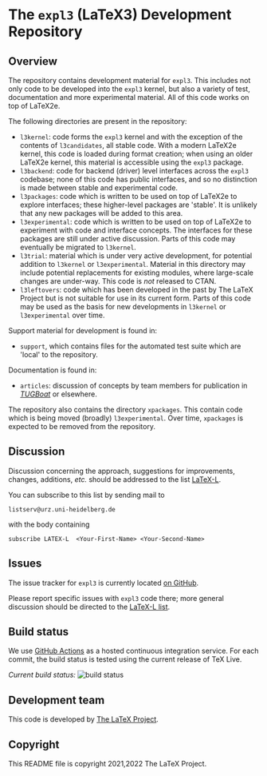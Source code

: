 # The `expl3` (LaTeX3) Development Repository

## Overview

The repository contains development material for `expl3`. This includes
not only code to be developed into the `expl3` kernel, but also a variety
of test, documentation and more experimental material. All of this code works
on top of LaTeX2e.

The following directories are present in the repository:

* `l3kernel`: code forms the `expl3` kernel and with the exception of the
  contents of `l3candidates`, all stable code. With a modern LaTeX2e kernel,
  this code is loaded during format creation; when using an older LaTeX2e
  kernel, this material is accessible using the `expl3` package.
* `l3backend`: code for backend (driver) level interfaces across
  the `expl3` codebase; none of this code has public interfaces, and so
  no distinction is made between stable and experimental code.
* `l3packages`: code which is written to be used on top of
  LaTeX2e to explore interfaces; these higher-level packages are 'stable'.
  It is unlikely that any new packages will be added to this area.
* `l3experimental`: code which is written to be used on top of
  LaTeX2e to experiment with code and interface concepts. The interfaces
  for these packages are still under active discussion. Parts of this code may
  eventually be migrated to `l3kernel`.
* `l3trial`: material which is under very active development, for potential
  addition to `l3kernel` or `l3experimental`. Material in this directory
  may include potential replacements for existing modules, where large-scale
  changes are under-way. This code is _not_ released to CTAN.
* `l3leftovers`: code which has been developed in the past by The LaTeX Project
  but is not suitable for use in its current form. Parts of this code may be
  used as the basis for new developments in `l3kernel` or `l3experimental` over
  time.

Support material for development is found in:

* `support`, which contains files for the automated test suite which are
  'local' to the repository.

Documentation is found in:

* `articles`: discussion of concepts by team members for
  publication in [_TUGBoat_](http://www.tug.org/tugboat) or elsewhere.

The repository also contains the directory `xpackages`. This contain code which
is being moved (broadly) `l3experimental`. Over time, `xpackages` is expected to
be removed from the repository.

## Discussion

Discussion concerning the approach, suggestions for improvements,
changes, additions, _etc._ should be addressed to the list
[LaTeX-L](https://listserv.uni-heidelberg.de/cgi-bin/wa?A0=LATEX-L).

You can subscribe to this list by sending mail to

    listserv@urz.uni-heidelberg.de

with the body containing

    subscribe LATEX-L  <Your-First-Name> <Your-Second-Name>

## Issues

The issue tracker for `expl3` is currently located
[on GitHub](https://github.com/latex3/latex3/issues).

Please report specific issues with `expl3` code there; more general
discussion should be directed to the [LaTeX-L list](#Discussion).

## Build status

We use [GitHub Actions](https://github.com/features/actions) as a hosted
continuous integration service. For each commit, the build status is tested
using the current release of TeX Live.

_Current build status:_
![build status](https://github.com/latex3/latex3/actions/workflows/main.yaml/badge.svg?branch=main)

## Development team

This code is developed by [The LaTeX Project](https://latex-project.org).

## Copyright

This README file is copyright 2021,2022 The LaTeX Project.
